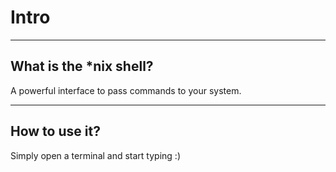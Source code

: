 <!-- .slide: data-background="#232323" -->

# Intro <!-- .element: class="r-fit-text" -->

---
              

## What is the *nix shell?

A powerful interface to pass commands to your system.
<!-- .slide: data-background="#232323" -->

---

## How to use it?

Simply open a terminal and start typing :)
<!-- .slide: data-background="#232323" -->

